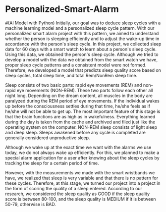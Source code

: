 # Personalized-Smart-Alarm
#(AI Model with Python)
Initially, our goal was to deduce sleep cycles with a machine learning model and a personalized sleep cycle pattern. With our personalized smart alarm project with this pattern, we aimed to understand whether the person is sleeping efficiently and to adjust the wake-up time in accordance with the person's sleep cycle. In this project, we collected sleep data for 60 days with a smart watch to learn about a person's sleep cycle. Using this data, we obtained the person's sleep cycle. Although we tried to develop a model with the data we obtained from the smart watch we have, proper sleep cycle patterns and a consistent model were not formed. Therefore, we developed a model that predicts sleep quality score based on sleep cycles, total sleep time, and total Rem/NonRem sleep time.



Sleep consists of two basic parts: rapid eye movements (REM) and non-rapid eye movements (NON-REM). These two parts follow each other all night long. Depending on the dream content, all muscles in the body are paralyzed during the REM period of eye movements. If the individual wakes up before the consciousness settles during that time, he/she feels as if he/she will not be able to get up. The most important feature of this stage is that the brain functions are as high as in wakefulness. Everything learned during the day is taken from the cache and archived and filed just like the operating system on the computer. NON-REM sleep consists of light sleep and deep sleep. Sleeps awakened before any cycle is completed are generally considered unproductive sleep.

Although we wake up at the exact time we want with the alarms we use today, we do not always wake up efficiently. For this, we planned to make a special alarm application for a user after knowing about the sleep cycles by tracking the sleep for a certain period of time.

However, with the measurements we made with the smart wristbands we have, we realized that sleep is very variable and that there is no pattern for these cycles. Therefore, at this stage, we turned our project into a project in the form of scoring the quality of a sleep entered. According to our research, we considered the sleep quality as GOOD if the sleep quality score is between 80-100, and the sleep quality is MEDIUM if it is between 50-79, otherwise is BAD.


